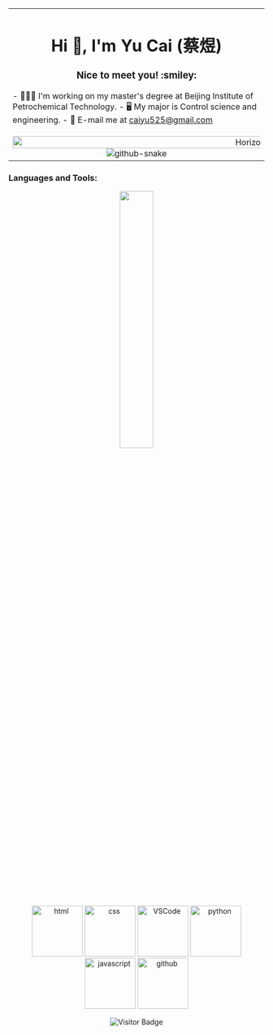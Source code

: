 <!-- dynamic typing effect 动态打字效果 -->
<!-- 👋
<div align="center">
    <div>
        <img src="https://readme-typing-svg.demolab.com?font=Fira+Code&pause=1000&width=800&lines=console.log(%22Hello%2C%20World%22);你好！我是陈子扬！研究计算机视觉方向！&center=true&size=27" />
    </div>

    

</div>
 -->

<!-- knock code pictures 敲代码的图片 -->
<!-- 
<div align="center">
    
<picture>
<source media="(prefers-color-scheme: dark)" srcset="https://cdn.jsdelivr.net/gh/ZYangChen/ZYangChen/assets/images/coding.gif" />
<source media="(prefers-color-scheme: light)" srcset="https://cdn.jsdelivr.net/gh/ZYangChen/ZYangChen/assets/images/developer.svg" height="225px" />
<img src="https://cdn.jsdelivr.net/gh/ZYangChen/ZYangChen/assets/images/coding.gif" />
</picture>

</div>
 -->

<table align="center" width="100%">
    <tr>
        <td>
            <h1 align="center">Hi 👋, I'm Yu Cai (蔡煜)</h1>
            <h3 align="center"> Nice to meet you! :smiley:</h3>
            <p width="100%">
                - 👨🏻‍🎓 I'm working on my master's degree at Beijing Institute of Petrochemical Technology.
                - 🖥️ My major is Control science and engineering.
                - 📧 E-mail me at <a href="mailto:caiyu525@gmail.com">caiyu525@gmail.com</a>
            </p>
        </td>
    </tr>
    <!-- ########################################## 分割 ########################################## -->
    <tr>
        <td align="center">
            <img width="200%" src="https://cdn.jsdelivr.net/gh/ZYangChen/ZYangChen/assets/images/hr.gif" alt="Horizontal Rule" />
            <div>
                <picture>
                    <source media="(prefers-color-scheme: dark)" srcset="https://cdn.jsdelivr.net/gh/YuCai18/YuCai18/profile-snake-contrib/github-contribution-grid-snake-dark.svg" />
                    <source media="(prefers-color-scheme: light)" srcset="https://cdn.jsdelivr.net/gh/YuCai18/YuCai18/profile-snake-contrib/github-contribution-grid-snake.svg" />
                    <img alt="github-snake" src="https://cdn.jsdelivr.net/gh/YuCai18/YuCai18/profile-snake-contrib/github-contribution-grid-snake-dark.svg" />
                </picture>
            </div>
        </td>
    </tr>
</table>


<tr><td>
<!-- 然后是 Languages and Tools 部分 -->
<h3>Languages and Tools:</h3>
<div align="center">


<img width="36%" src="https://cdn.jsdelivr.net/gh/ZYangChen/ZYangChen/assets/images/githubgif.gif" />


<div align="center">
  <img alt-"html5" src="https://media.giphy.com/media/XAxylRMCdpbEWUAvr8/giphy.gif" width="100" title="html">
  <img alt="css" src="https://media.giphy.com/media/fsEaZldNC8A1PJ3mwp/giphy.gif" width="100" title="css">
  <img alt="VSCode" src="https://i.giphy.com/media/IdyAQJVN2kVPNUrojM/200.webp" width="100" title="vscode">
  <img alt="python" src="https://i.giphy.com/media/LMt9638dO8dftAjtco/200.webp" width="100" title="python">
  <img alt="javascript" src="https://media3.giphy.com/media/ln7z2eWriiQAllfVcn/200w.webp" width="100" title="javascript">
  <img alt="github" src="https://i.giphy.com/media/KzJkzjggfGN5Py6nkT/200.webp" width="100" title="github">
</div>

![Visitor Badge](https://visitor-badge.laobi.icu/badge?page_id=YuCai18.YuCai18&left_color=red&right_color=green&left_text=HelloVisitors)

